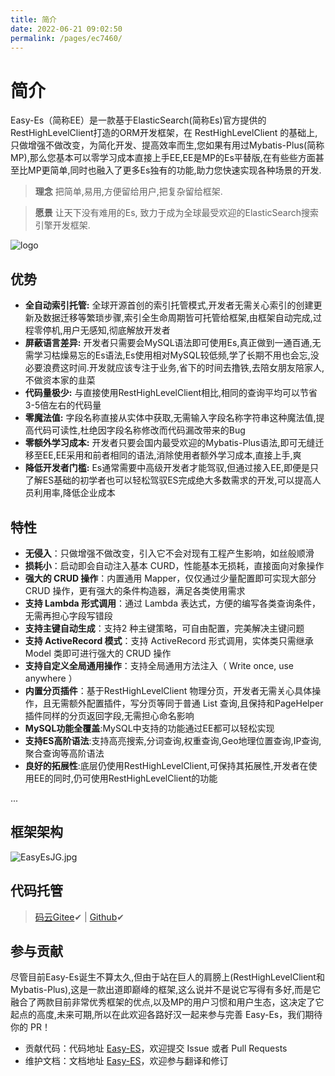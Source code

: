 ```yaml
---
title: 简介
date: 2022-06-21 09:02:50
permalink: /pages/ec7460/
---
```

# 简介
Easy-Es（简称EE）是一款基于ElasticSearch(简称Es)官方提供的RestHighLevelClient打造的ORM开发框架，在 RestHighLevelClient 的基础上,只做增强不做改变，为简化开发、提高效率而生,您如果有用过Mybatis-Plus(简称MP),那么您基本可以零学习成本直接上手EE,EE是MP的Es平替版,在有些些方面甚至比MP更简单,同时也融入了更多Es独有的功能,助力您快速实现各种场景的开发.

> **理念** 把简单,易用,方便留给用户,把复杂留给框架.

> **愿景** 让天下没有难用的Es, 致力于成为全球最受欢迎的ElasticSearch搜索引擎开发框架.

![logo](https://iknow.hs.net/042dd639-5bfa-410f-968f-8bbceb8d8ca7.png)

## 优势
- **全自动索引托管:** 全球开源首创的索引托管模式,开发者无需关心索引的创建更新及数据迁移等繁琐步骤,索引全生命周期皆可托管给框架,由框架自动完成,过程零停机,用户无感知,彻底解放开发者
- **屏蔽语言差异:** 开发者只需要会MySQL语法即可使用Es,真正做到一通百通,无需学习枯燥易忘的Es语法,Es使用相对MySQL较低频,学了长期不用也会忘,没必要浪费这时间.开发就应该专注于业务,省下的时间去撸铁,去陪女朋友陪家人,不做资本家的韭菜
- **代码量极少:** 与直接使用RestHighLevelClient相比,相同的查询平均可以节省3-5倍左右的代码量
- **零魔法值:** 字段名称直接从实体中获取,无需输入字段名称字符串这种魔法值,提高代码可读性,杜绝因字段名称修改而代码漏改带来的Bug
- **零额外学习成本:** 开发者只要会国内最受欢迎的Mybatis-Plus语法,即可无缝迁移至EE,EE采用和前者相同的语法,消除使用者额外学习成本,直接上手,爽
- **降低开发者门槛:** Es通常需要中高级开发者才能驾驭,但通过接入EE,即便是只了解ES基础的初学者也可以轻松驾驭ES完成绝大多数需求的开发,可以提高人员利用率,降低企业成本

## 特性
- **无侵入**：只做增强不做改变，引入它不会对现有工程产生影响，如丝般顺滑
- **损耗小**：启动即会自动注入基本 CURD，性能基本无损耗，直接面向对象操作
- **强大的 CRUD 操作**：内置通用 Mapper，仅仅通过少量配置即可实现大部分 CRUD 操作，更有强大的条件构造器，满足各类使用需求
- **支持 Lambda 形式调用**：通过 Lambda 表达式，方便的编写各类查询条件，无需再担心字段写错段
- **支持主键自动生成**：支持2 种主键策略，可自由配置，完美解决主键问题
- **支持 ActiveRecord 模式**：支持 ActiveRecord 形式调用，实体类只需继承 Model 类即可进行强大的 CRUD 操作
- **支持自定义全局通用操作**：支持全局通用方法注入（ Write once, use anywhere ）
- **内置分页插件**：基于RestHighLevelClient 物理分页，开发者无需关心具体操作，且无需额外配置插件，写分页等同于普通 List 查询,且保持和PageHelper插件同样的分页返回字段,无需担心命名影响
- **MySQL功能全覆盖**:MySQL中支持的功能通过EE都可以轻松实现
- **支持ES高阶语法**:支持高亮搜索,分词查询,权重查询,Geo地理位置查询,IP查询,聚合查询等高阶语法
- **良好的拓展性**:底层仍使用RestHighLevelClient,可保持其拓展性,开发者在使用EE的同时,仍可使用RestHighLevelClient的功能

...

## 框架架构
![EasyEsJG.jpg](https://iknow.hs.net/27fb40b8-22d4-45c2-92e0-1471112d5102.jpg)

## 代码托管
> [码云Gitee](https://gitee.com/dromara/easy-es)✔ | [Github](https://github.com/dromara/easy-es)✔


## 参与贡献
尽管目前Easy-Es诞生不算太久,但由于站在巨人的肩膀上(RestHighLevelClient和Mybatis-Plus),这是一款出道即巅峰的框架,这么说并不是说它写得有多好,而是它融合了两款目前非常优秀框架的优点,以及MP的用户习惯和用户生态，这决定了它起点的高度,未来可期,所以在此欢迎各路好汉一起来参与完善 Easy-Es，我们期待你的 PR！

- 贡献代码：代码地址 [Easy-ES](https://gitee.com/dromara/easy-es)，欢迎提交 Issue 或者 Pull Requests
- 维护文档：文档地址 [Easy-ES](https://github.com/xpc1024/easy-es-home-pages)，欢迎参与翻译和修订

